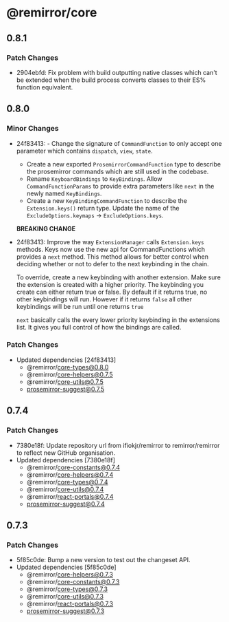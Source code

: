 # @remirror/core

## 0.8.1

### Patch Changes

- 2904ebfd: Fix problem with build outputting native classes which can't be extended when the build process
  converts classes to their ES% function equivalent.

## 0.8.0

### Minor Changes

- 24f83413: - Change the signature of `CommandFunction` to only accept one parameter which contains
  `dispatch`, `view`, `state`.

  - Create a new exported `ProsemirrorCommandFunction` type to describe the prosemirror commands which are
    still used in the codebase.
  - Rename `KeyboardBindings` to `KeyBindings`. Allow `CommandFunctionParams` to provide extra parameters like
    `next` in the newly named `KeyBindings`.
  - Create a new `KeyBindingCommandFunction` to describe the `Extension.keys()` return type. Update the name
    of the `ExcludeOptions.keymaps` -> `ExcludeOptions.keys`.

  **BREAKING CHANGE**

- 24f83413: Improve the way `ExtensionManager` calls `Extension.keys` methods. Keys now use the new api for
  CommandFunctions which provides a `next` method. This method allows for better control when deciding whether
  or not to defer to the next keybinding in the chain.

  To override, create a new keybinding with another extension. Make sure the extension is created with a
  higher priority. The keybinding you create can either return true or false. By default if it returns true,
  no other keybindings will run. However if it returns `false` all other keybindings will be run until one
  returns `true`

  `next` basically calls the every lower priority keybinding in the extensions list. It gives you full control
  of how the bindings are called.

### Patch Changes

- Updated dependencies [24f83413]
  - @remirror/core-types@0.8.0
  - @remirror/core-helpers@0.7.5
  - @remirror/core-utils@0.7.5
  - prosemirror-suggest@0.7.5

## 0.7.4

### Patch Changes

- 7380e18f: Update repository url from ifiokjr/remirror to remirror/remirror to reflect new GitHub
  organisation.
- Updated dependencies [7380e18f]
  - @remirror/core-constants@0.7.4
  - @remirror/core-helpers@0.7.4
  - @remirror/core-types@0.7.4
  - @remirror/core-utils@0.7.4
  - @remirror/react-portals@0.7.4
  - prosemirror-suggest@0.7.4

## 0.7.3

### Patch Changes

- 5f85c0de: Bump a new version to test out the changeset API.
- Updated dependencies [5f85c0de]
  - @remirror/core-helpers@0.7.3
  - @remirror/core-constants@0.7.3
  - @remirror/core-types@0.7.3
  - @remirror/core-utils@0.7.3
  - @remirror/react-portals@0.7.3
  - prosemirror-suggest@0.7.3
